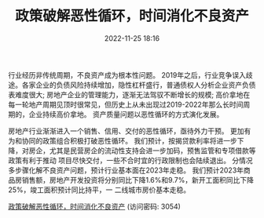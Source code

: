 ﻿---
title: 政策破解恶性循环，时间消化不良资产
date: 2022-11-25 18:16
tags:
- 房地产开发行业
updated: 1970-01-01 08:00:00
---

行业经历非传统周期，不良资产成为根本性问题。
2019年之后，行业竞争误入歧途。各家企业的负债风险持续增加，隐性杠杆盛行，普通债权人分析企业资产负债表难度很大;
房地产企业的管理能力，逐渐无法驾驭不断增长的规模;
高价拿地在每一轮地产周期见顶时很常见，但历史上从未出现过2019-2022年那么长时间周期的，企业持续高价拿地。
资产质量问题以恶性循环的方式演化发展。
<!-- more -->
房地产行业渐渐进入一个销售、信用、交付的恶性循环，亟待外力干预。
更加有为和协同的政策组合积极打破恶性循环。
我们预计，按揭贷款利率将进一步下降，对房企，尤其是民营房企的流动性支持会进一步加码，预售监管和专项借款等政策有利于推动
项目尽快交付，一些不合时宜的行政限制也会陆续退出。
分情况多步骤化解不良资产问题，预计行业基本面在2023年走稳。
我们预计2023年商品房销售额，房地产开发投资将分别同比下降1.6%和9.7%，新开工面积同比下降25%，竣工面积预计同比持平，一
二线城市房价基本走稳。

[政策破解恶性循环，时间消化不良资产](https://url12.ctfile.com/f/3948612-733898773-546481?p=3054)
(访问密码: 3054)

